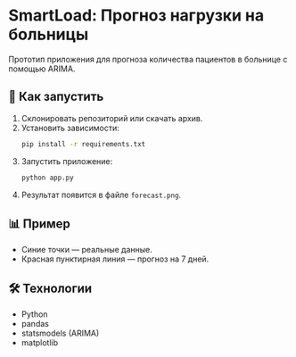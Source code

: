 # SmartLoad: Прогноз нагрузки на больницы

Прототип приложения для прогноза количества пациентов в больнице с помощью ARIMA.

## 🚀 Как запустить
1. Склонировать репозиторий или скачать архив.
2. Установить зависимости:
   ```bash
   pip install -r requirements.txt
   ```
3. Запустить приложение:
   ```bash
   python app.py
   ```
4. Результат появится в файле `forecast.png`.

## 📊 Пример
- Синие точки — реальные данные.
- Красная пунктирная линия — прогноз на 7 дней.

## 🛠 Технологии
- Python
- pandas
- statsmodels (ARIMA)
- matplotlib

